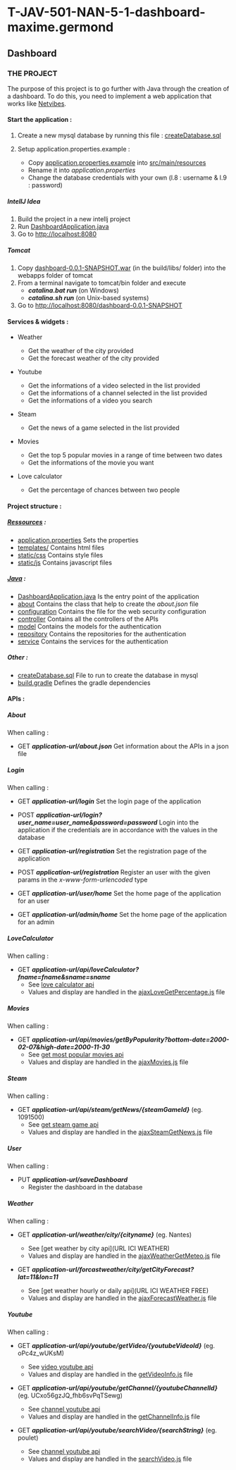 # T-JAV-501-NAN-5-1-dashboard-maxime.germond

## Dashboard

### THE PROJECT

The purpose of this project is to go further with Java through the creation of a dashboard.
To do this, you need to implement a web application that works like [Netvibes](https://netvibes.com/).

#### Start the application :

1. Create a new mysql database by running this file : [createDatabase.sql](SQL/createDatabase.sql)

2. Setup application.properties.example :
    - Copy [application.properties.example](application.properties.example) into [src/main/resources](src/main/resources) 
    - Rename it into *application.properties*
    - Change the database credentials with your own (l.8 : username & l.9 : password)

##### IntellJ Idea

1. Build the project in a new  intellj project
2. Run [DashboardApplication.java](src/main/java/com/epitech/dashboard/DashboardApplication.java)
3. Go to [http://localhost:8080](http://localhost:8080)

##### Tomcat

1. Copy [dashboard-0.0.1-SNAPSHOT.war](build/libs/dashboard-0.0.1-SNAPSHOT.war) (in the build/libs/ folder) into the webapps folder of tomcat
2. From a terminal navigate to tomcat/bin folder and execute
    - ***catalina.bat run*** (on Windows)
    - ***catalina.sh run*** (on Unix-based systems)
3. Go to [http://localhost:8080/dashboard-0.0.1-SNAPSHOT](http://localhost:8080/dashboard-0.0.1-SNAPSHOT/)


#### Services & widgets :

- Weather
    - Get the weather of the city provided
    - Get the forecast weather of the city provided
 

- Youtube
    - Get the informations of a video selected in the list provided
    - Get the informations of a channel selected in the list provided
    - Get the informations of a video you search

- Steam
    - Get the news of a game selected in the list provided 

- Movies
    - Get the top 5 popular movies in a range of time between two dates	
    - Get the informations of the movie you want	


- Love calculator
    - Get the percentage of chances between two people
    

#### Project structure :

##### [Ressources](src/main/resources) :

- [application.properties](src/main/resources/application.properties)
    Sets the properties 
- [templates/](src/main/resources/templates)
    Contains html files  
- [static/css](src/main/resources/static/css)
    Contains style files
- [static/js](src/main/resources/static/js)
    Contains javascript files
    
##### [Java](src/main/java/com/epitech/dashboard) :

- [DashboardApplication.java](src/main/java/com/epitech/dashboard/DashboardApplication.java)
    Is the entry point of the application 
- [about](src/main/java/com/epitech/dashboard/about)
    Contains the class that help to create the *about.json* file
- [configuration](src/main/java/com/epitech/dashboard/configuration)
    Contains the file for the web security configuration
- [controller](src/main/java/com/epitech/dashboard/controller)
    Contains all the controllers of the APIs
- [model](src/main/java/com/epitech/dashboard/model)
    Contains the models for the authentication 
- [repository](src/main/java/com/epitech/dashboard/repository)
    Contains the repositories for the authentication 
- [service](src/main/java/com/epitech/dashboard/service)
    Contains the services for the authentication 

##### Other :

- [createDatabase.sql](SQL/createDatabase.sql) 
    File to run to create the database in mysql
- [build.gradle](build.gradle)
    Defines the gradle dependencies
    
#### APIs : 
  
##### About 
When calling :
- GET ***application-url/about.json***
    Get information about the APIs in a json file
    

##### Login
When calling :
- GET ***application-url/login***
    Set the login page of the application

- POST ***application-url/login?user_name=user_name&password=password***
    Login into the application if the credentials are in accordance with the values in the database

- GET ***application-url/registration***
    Set the registration page of the application
    
- POST ***application-url/registration***
    Register an user with the given params in the *x-www-form-urlencoded* type
    
- GET ***application-url/user/home***
    Set the home page of the application for an user

- GET ***application-url/admin/home***
    Set the home page of the application for an admin
    
##### LoveCalculator
When calling :
- GET ***application-url/api/loveCalculator?fname=fname&sname=sname***
    - See [love calculator api](https://rapidapi.com/ajith/api/love-calculator)
    - Values and display are handled in the [ajaxLoveGetPercentage.js](src/main/resources/static/js/LoveCalculator/ajaxLoveGetPercentage.js) file 
        
##### Movies
When calling :
- GET ***application-url/api/movies/getByPopularity?bottom-date=2000-02-07&high-date=2000-11-30***
    - See [get most popular movies api](https://developers.themoviedb.org/3/getting-started/popularity)
    - Values and display are handled in the [ajaxMovies.js](src/main/resources/static/js/movies/ajaxMovies.js) file 
      
        
##### Steam
When calling :
- GET ***application-url/api/steam/getNews/{steamGameId}*** (eg. 1091500)
    - See [get steam game api](https://developer.valvesoftware.com/wiki/Steam_Web_API)
    - Values and display are handled in the [ajaxSteamGetNews.js](src/main/resources/static/js/steam/ajaxSteamGetNews.js) file 


##### User
When calling :
- PUT ***application-url/saveDashboard***
    - Register the dashboard in the database


##### Weather
When calling :
- GET ***application-url/weather/city/{cityname}*** (eg. Nantes)
    - See [get weather by city api](URL ICI WEATHER)
    - Values and display are handled in the [ajaxWeatherGetMeteo.js](src/main/resources/static/js/weather/ajaxWeatherGetMeteo.js) file 
   
    
- GET ***application-url/forcastweather/city/getCityForecast?lat=11&lon=11***
    - See [get weather hourly or daily api](URL ICI WEATHER FREE)
    - Values and display are handled in the [ajaxForecastWeather.js](src/main/resources/static/js/weather/ajaxForecastWeather.js) file 
     
    
##### Youtube
When calling :
- GET ***application-url/api/youtube/getVideo/{youtubeVideoId}*** (eg. oPc4z_wUKsM)
    - See [video youtube api](https://developers.google.com/youtube/v3/docs/videos/list)
    - Values and display are handled in the [getVideoInfo.js](src/main/resources/static/js/youtube/getVideoInfo.js) file 
    
- GET ***application-url/api/youtube/getChannel/{youtubeChannelId}*** (eg. UCxo56gzJQ_fhb6svPqTSewg)
    - See [channel youtube api](https://developers.google.com/youtube/v3/docs/channels/list)
    - Values and display are handled in the [getChannelInfo.js](src/main/resources/static/js/youtube/getChannelInfo.js) file 

- GET ***application-url/api/youtube/searchVideo/{searchString}*** (eg. poulet)
    - See [channel youtube api](https://developers.google.com/youtube/v3/docs/search/list)
    - Values and display are handled in the [searchVideo.js](src/main/resources/static/js/youtube/searchVideo.js) file 



    






